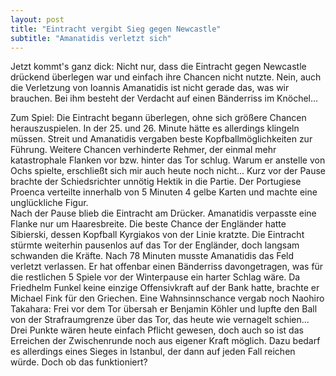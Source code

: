 ```yaml
---
layout: post
title: "Eintracht vergibt Sieg gegen Newcastle"
subtitle: "Amanatidis verletzt sich"
---
```


Jetzt kommt's ganz dick: Nicht nur, dass die Eintracht gegen Newcastle drückend überlegen war und einfach ihre Chancen nicht nutzte. Nein, auch die Verletzung von Ioannis Amanatidis ist nicht gerade das, was wir brauchen. Bei ihm besteht der Verdacht auf einen Bänderriss im Knöchel...

Zum Spiel: Die Eintracht begann überlegen, ohne sich größere Chancen herauszuspielen. In der 25. und 26. Minute hätte es allerdings klingeln müssen. Streit und Amanatidis vergaben beste Kopfballmöglichkeiten zur Führung. Weitere Chancen verhinderte Rehmer, der einmal mehr katastrophale Flanken vor bzw. hinter das Tor schlug. Warum er anstelle von Ochs spielte, erschließt sich mir auch heute noch nicht... Kurz vor der Pause brachte der Schiedsrichter unnötig Hektik in die Partie. Der Portugiese Proenca verteilte innerhalb von 5 Minuten 4 gelbe Karten und machte eine unglückliche Figur.  
Nach der Pause blieb die Eintracht am Drücker. Amanatidis verpasste eine Flanke nur um Haaresbreite. Die beste Chance der Engländer hatte Sibierski, dessen Kopfball Kyrgiakos von der Linie kratzte. Die Eintracht stürmte weiterhin pausenlos auf das Tor der Engländer, doch langsam schwanden die Kräfte. Nach 78 Minuten musste Amanatidis das Feld verletzt verlassen. Er hat offenbar einen Bänderriss davongetragen, was für die restlichen 5 Spiele vor der Winterpause ein harter Schlag wäre. Da Friedhelm Funkel keine einzige Offensivkraft auf der Bank hatte, brachte er Michael Fink für den Griechen. Eine Wahnsinnschance vergab noch Naohiro Takahara: Frei vor dem Tor übersah er Benjamin Köhler und lupfte den Ball von der Strafraumgrenze über das Tor, das heute wie vernagelt schien... Drei Punkte wären heute einfach Pflicht gewesen, doch auch so ist das Erreichen der Zwischenrunde noch aus eigener Kraft möglich. Dazu bedarf es allerdings eines Sieges in Istanbul, der dann auf jeden Fall reichen würde. Doch ob das funktioniert?
